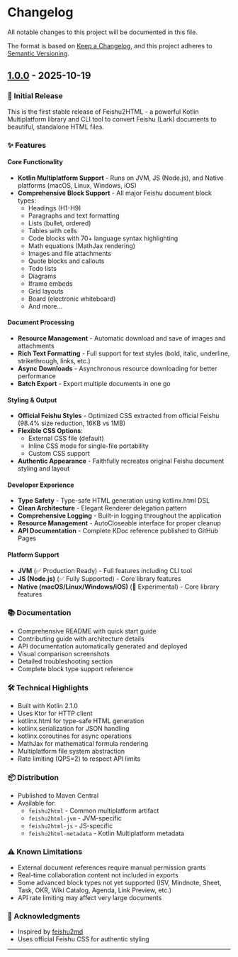 # Changelog

All notable changes to this project will be documented in this file.

The format is based on [Keep a Changelog](https://keepachangelog.com/en/1.0.0/),
and this project adheres to [Semantic Versioning](https://semver.org/spec/v2.0.0.html).

## [1.0.0] - 2025-10-19

### 🎉 Initial Release

This is the first stable release of Feishu2HTML - a powerful Kotlin Multiplatform library and CLI tool to convert Feishu (Lark) documents to beautiful, standalone HTML files.

### ✨ Features

#### Core Functionality
- **Kotlin Multiplatform Support** - Runs on JVM, JS (Node.js), and Native platforms (macOS, Linux, Windows, iOS)
- **Comprehensive Block Support** - All major Feishu document block types:
  - Headings (H1-H9)
  - Paragraphs and text formatting
  - Lists (bullet, ordered)
  - Tables with cells
  - Code blocks with 70+ language syntax highlighting
  - Math equations (MathJax rendering)
  - Images and file attachments
  - Quote blocks and callouts
  - Todo lists
  - Diagrams
  - Iframe embeds
  - Grid layouts
  - Board (electronic whiteboard)
  - And more...

#### Document Processing
- **Resource Management** - Automatic download and save of images and attachments
- **Rich Text Formatting** - Full support for text styles (bold, italic, underline, strikethrough, links, etc.)
- **Async Downloads** - Asynchronous resource downloading for better performance
- **Batch Export** - Export multiple documents in one go

#### Styling & Output
- **Official Feishu Styles** - Optimized CSS extracted from official Feishu (98.4% size reduction, 16KB vs 1MB)
- **Flexible CSS Options**:
  - External CSS file (default)
  - Inline CSS mode for single-file portability
  - Custom CSS support
- **Authentic Appearance** - Faithfully recreates original Feishu document styling and layout

#### Developer Experience
- **Type Safety** - Type-safe HTML generation using kotlinx.html DSL
- **Clean Architecture** - Elegant Renderer delegation pattern
- **Comprehensive Logging** - Built-in logging throughout the application
- **Resource Management** - AutoCloseable interface for proper cleanup
- **API Documentation** - Complete KDoc reference published to GitHub Pages

#### Platform Support
- **JVM** (✅ Production Ready) - Full features including CLI tool
- **JS (Node.js)** (✅ Fully Supported) - Core library features
- **Native (macOS/Linux/Windows/iOS)** (🔄 Experimental) - Core library features

### 📚 Documentation
- Comprehensive README with quick start guide
- Contributing guide with architecture details
- API documentation automatically generated and deployed
- Visual comparison screenshots
- Detailed troubleshooting section
- Complete block type support reference

### 🛠️ Technical Highlights
- Built with Kotlin 2.1.0
- Uses Ktor for HTTP client
- kotlinx.html for type-safe HTML generation
- kotlinx.serialization for JSON handling
- kotlinx.coroutines for async operations
- MathJax for mathematical formula rendering
- Multiplatform file system abstraction
- Rate limiting (QPS=2) to respect API limits

### 📦 Distribution
- Published to Maven Central
- Available for:
  - `feishu2html` - Common multiplatform artifact
  - `feishu2html-jvm` - JVM-specific
  - `feishu2html-js` - JS-specific
  - `feishu2html-metadata` - Kotlin Multiplatform metadata

### ⚠️ Known Limitations
- External document references require manual permission grants
- Real-time collaboration content not included in exports
- Some advanced block types not yet supported (ISV, Mindnote, Sheet, Task, OKR, Wiki Catalog, Agenda, Link Preview, etc.)
- API rate limiting may affect very large documents

### 🙏 Acknowledgments
- Inspired by [feishu2md](https://github.com/S-TE11A/feishu2md)
- Uses official Feishu CSS for authentic styling

---

[1.0.0]: https://github.com/yidafu/feishu2html/releases/tag/v1.0.0

